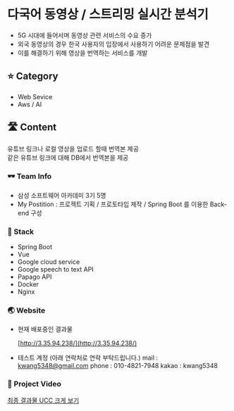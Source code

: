 # 다국어 동영상 / 스트리밍 실시간 분석기

- 5G 시대에 들어서며 동영상 관련 서비스의 수요 증가
- 외국 동영상의 경우 한국 사용자의 입장에서 사용하기 어려운 문제점을 발견
- 이를 해결하기 위해 영상을 번역하는 서비스를 개발

## ⭐ Category

- Web Sevice
- Aws / AI


## 🛣️ Content

유튜브 링크나 로컬 영상을 업로드 할때 번역본 제공  
같은 유튜브 링크에 대해 DB에서 번역본을 제공

### 🕶️ Team Info

- 삼성 소프트웨어 아카데미 3기 5명
- My Postition : 프로젝트 기획 / 프로토타입 제작 / Spring Boot 를 이용한 Back-end 구성


### 📒 Stack

- Spring Boot
- Vue
- Google cloud service
- Google speech to text API
- Papago API
- Docker
- Nginx

### 🌏 Website

- 현재 배포중인 결과물

    [http://3.35.94.238/](http://3.35.94.238/)
- 테스트 계정 (아래 연락처로 연락 부탁드립니다.)
  mail : kwang5348@gmail.com
  phone : 010-4821-7948
  kakao : kwang5348

### 📄 Project Video

[최종 결과물 UCC 크게 보기](https://www.notion.so/UCC-11d3de24a3164cbd8dba9b94ad1f4adc)

